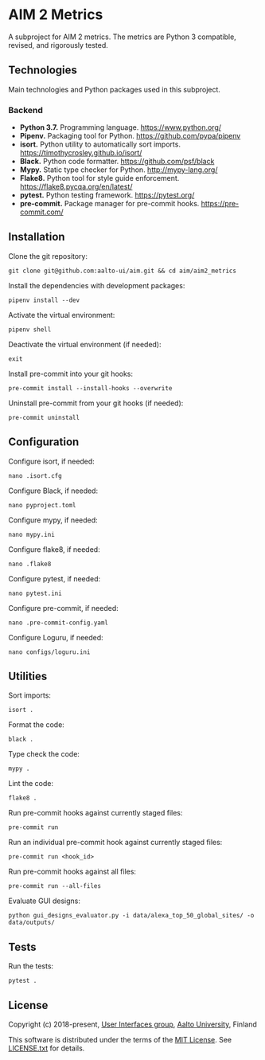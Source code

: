 # AIM 2 Metrics

A subproject for AIM 2 metrics. The metrics are Python 3 compatible, revised, and rigorously tested.


## Technologies

Main technologies and Python packages used in this subproject.

### Backend

- **Python 3.7.** Programming language. https://www.python.org/
- **Pipenv.** Packaging tool for Python. https://github.com/pypa/pipenv
- **isort.** Python utility to automatically sort imports. https://timothycrosley.github.io/isort/
- **Black.** Python code formatter. https://github.com/psf/black
- **Mypy.** Static type checker for Python. http://mypy-lang.org/
- **Flake8.** Python tool for style guide enforcement. https://flake8.pycqa.org/en/latest/
- **pytest.** Python testing framework. https://pytest.org/
- **pre-commit.** Package manager for pre-commit hooks. https://pre-commit.com/ 


## Installation

Clone the git repository:
```
git clone git@github.com:aalto-ui/aim.git && cd aim/aim2_metrics
```

Install the dependencies with development packages:
```
pipenv install --dev
```

Activate the virtual environment:
```
pipenv shell
```

Deactivate the virtual environment (if needed):
```
exit
```

Install pre-commit into your git hooks:
```
pre-commit install --install-hooks --overwrite
```

Uninstall pre-commit from your git hooks (if needed):
```
pre-commit uninstall
```


## Configuration

Configure isort, if needed:
```
nano .isort.cfg
```

Configure Black, if needed:
```
nano pyproject.toml
```

Configure mypy, if needed:
```
nano mypy.ini
```

Configure flake8, if needed:
```
nano .flake8
```

Configure pytest, if needed:
```
nano pytest.ini
```

Configure pre-commit, if needed:
```
nano .pre-commit-config.yaml
```

Configure Loguru, if needed:
```
nano configs/loguru.ini
```


## Utilities

Sort imports:
```
isort .
```

Format the code:
```
black .
```

Type check the code:
```
mypy .
``` 

Lint the code:
```
flake8 .
```

Run pre-commit hooks against currently staged files:
```
pre-commit run
```

Run an individual pre-commit hook against currently staged files:
```
pre-commit run <hook_id>
```

Run pre-commit hooks against all files:
```
pre-commit run --all-files
```

Evaluate GUI designs:
```
python gui_designs_evaluator.py -i data/alexa_top_50_global_sites/ -o data/outputs/
```


## Tests

Run the tests:
```
pytest .
```


## License

Copyright (c) 2018-present, [User Interfaces group](https://userinterfaces.aalto.fi/), [Aalto University](https://www.aalto.fi/), Finland

This software is distributed under the terms of the [MIT License](https://opensource.org/licenses/MIT). See [LICENSE.txt](../LICENSE.txt) for details.
